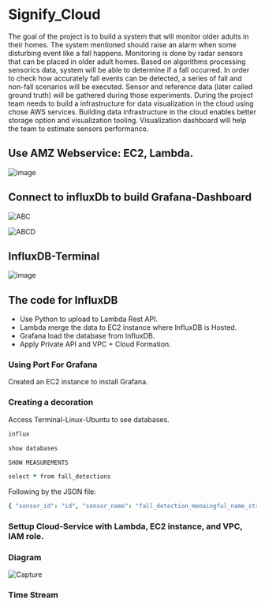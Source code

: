 # Signify_Cloud

The goal of the project is to build a system that will monitor older adults in their homes. The system mentioned should raise an alarm when some disturbing event like a fall happens. Monitoring is done by radar sensors that can be placed in older adult homes. Based on algorithms processing sensorics data, system will be able to determine if a fall occurred. In order to check how accurately fall events can be detected, a series of fall and non-fall scenarios will be executed. Sensor and reference data (later called ground truth) will be gathered during those experiments. During the project team needs to build a infrastructure for data visualization in the cloud using chose AWS services. Building data infrastructure in the cloud enables better storage option and visualization tooling. Visualization dashboard will help the team to estimate sensors performance.

## Use AMZ Webservice: EC2, Lambda. 
![image](https://user-images.githubusercontent.com/50198601/138552823-218abff1-5362-4fce-b68f-051149a52557.png)

## Connect to influxDb to build Grafana-Dashboard
![ABC](https://github.com/MarkRichers/Signify_Cloud/blob/new_path/Capture.PNG)

![ABCD](https://user-images.githubusercontent.com/50198601/142849287-748017ff-2466-43af-b77b-a18fd30e8c62.png)

## InfluxDB-Terminal
![image](https://user-images.githubusercontent.com/50198601/138552983-59cbf4b8-5818-416d-8ee6-304a2efc6a79.png)


## The code for InfluxDB
- Use Python to upload to Lambda Rest API. 
- Lambda merge the data to EC2 instance where InfluxDB is Hosted. 
- Grafana load the database from InfluxDB.
- Apply Private API and VPC + Cloud Formation. 
### Using Port For Grafana
Created an EC2 instance to install Grafana. 
### Creating a decoration

Access Terminal-Linux-Ubuntu to see databases. 

```coffee
influx

show databases

SHOW MEASUREMENTS

select * from fall_detections

```

Following by the JSON file:

```coffee
{ "sensor_id": "id", "sensor_name": "fall_detection_menaingful_name_string", "fall_detection": "1/0", "elevation": "Z", "x_coordinate": "X", "y_coordinate": "Y", "velocity": "V", "motion": "motion_level", "time": "timestamp" }
```
### Settup Cloud-Service with Lambda, EC2 instance, and VPC, IAM role. 
### Diagram
![Capture](https://user-images.githubusercontent.com/50198601/148988881-f582c340-c9f3-489e-bb6f-076c8803d878.PNG)
### Time Stream

